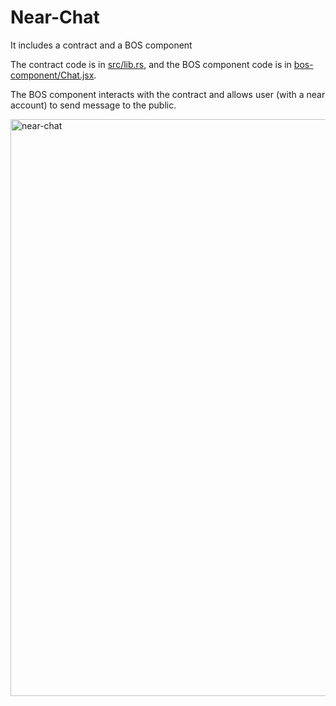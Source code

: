 # Near-Chat

It includes a contract and a BOS component

The contract code is in [src/lib.rs](src/lib.rs), and the BOS component code is in [bos-component/Chat.jsx](bos-component/Chat.jsx).

The BOS component interacts with the contract and allows user (with a near account) to send message to the public.

<img width="923" alt="near-chat" src="https://github.com/fyang1024/near-chat/assets/20808865/94fd3a5f-b6c2-4930-aa48-878bb5944b5e">
